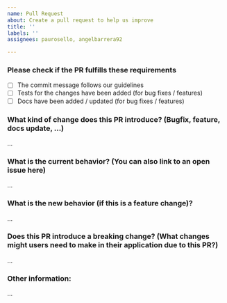 ```yaml
---
name: Pull Request
about: Create a pull request to help us improve
title: ''
labels: ''
assignees: paurosello, angelbarrera92

---
```


### Please check if the PR fulfills these requirements
- [ ] The commit message follows our guidelines
- [ ] Tests for the changes have been added (for bug fixes / features)
- [ ] Docs have been added / updated (for bug fixes / features)

### What kind of change does this PR introduce? (Bugfix, feature, docs update, ...)
…

### What is the current behavior? (You can also link to an open issue here)
…

### What is the new behavior (if this is a feature change)?
…

### Does this PR introduce a breaking change? (What changes might users need to make in their application due to this PR?)
…

### Other information:
…
